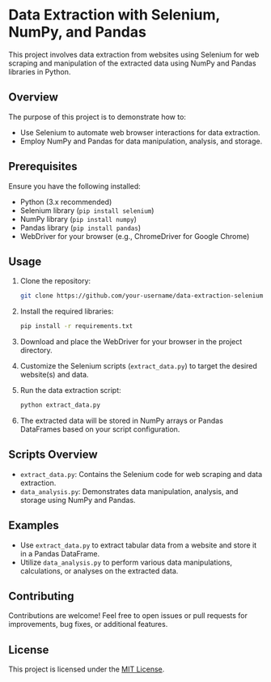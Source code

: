 # Data Extraction with Selenium, NumPy, and Pandas

This project involves data extraction from websites using Selenium for web scraping and manipulation of the extracted data using NumPy and Pandas libraries in Python.

## Overview

The purpose of this project is to demonstrate how to:

- Use Selenium to automate web browser interactions for data extraction.
- Employ NumPy and Pandas for data manipulation, analysis, and storage.

## Prerequisites

Ensure you have the following installed:

- Python (3.x recommended)
- Selenium library (`pip install selenium`)
- NumPy library (`pip install numpy`)
- Pandas library (`pip install pandas`)
- WebDriver for your browser (e.g., ChromeDriver for Google Chrome)

## Usage

1. Clone the repository:
    ```bash
    git clone https://github.com/your-username/data-extraction-selenium.git
    ```

2. Install the required libraries:
    ```bash
    pip install -r requirements.txt
    ```

3. Download and place the WebDriver for your browser in the project directory.

4. Customize the Selenium scripts (`extract_data.py`) to target the desired website(s) and data.

5. Run the data extraction script:
    ```bash
    python extract_data.py
    ```

6. The extracted data will be stored in NumPy arrays or Pandas DataFrames based on your script configuration.

## Scripts Overview

- `extract_data.py`: Contains the Selenium code for web scraping and data extraction.
- `data_analysis.py`: Demonstrates data manipulation, analysis, and storage using NumPy and Pandas.

## Examples

- Use `extract_data.py` to extract tabular data from a website and store it in a Pandas DataFrame.
- Utilize `data_analysis.py` to perform various data manipulations, calculations, or analyses on the extracted data.

## Contributing

Contributions are welcome! Feel free to open issues or pull requests for improvements, bug fixes, or additional features.

## License

This project is licensed under the [MIT License](LICENSE).
